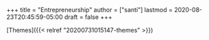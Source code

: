 +++
title = "Entrepreneurship"
author = ["santi"]
lastmod = 2020-08-23T20:45:59-05:00
draft = false
+++

[Themes]({{< relref "20200731015147-themes" >}})
